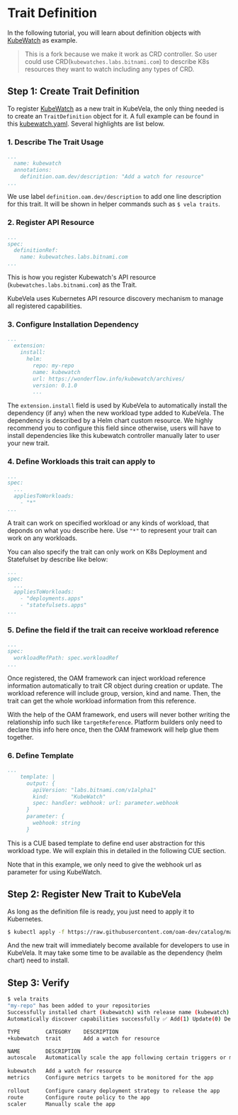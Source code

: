 # Trait Definition

In the following tutorial, you will learn about definition objects with [KubeWatch](https://github.com/wonderflow/kubewatch) as example.

> This is a fork because we make it work as CRD controller. So user could use CRD(`kubewatches.labs.bitnami.com`) to describe K8s resources they want to watch including any types of CRD.

## Step 1: Create Trait Definition

To register [KubeWatch](https://github.com/wonderflow/kubewatch) as a new trait in KubeVela,
the only thing needed is to create an `TraitDefinition` object for it.
A full example can be found in this [kubewatch.yaml](https://github.com/oam-dev/catalog/blob/master/registry/kubewatch.yaml).
Several highlights are list below.

### 1. Describe The Trait Usage

```yaml
...
  name: kubewatch
  annotations:
    definition.oam.dev/description: "Add a watch for resource"
...
```

We use label `definition.oam.dev/description` to add one line description for this trait.
It will be shown in helper commands such as `$ vela traits`.

### 2. Register API Resource

```yaml
...
spec:
  definitionRef:
    name: kubewatches.labs.bitnami.com
...
```

This is how you register Kubewatch's API resource (`kubewatches.labs.bitnami.com`) as the Trait.


KubeVela uses Kubernetes API resource discovery mechanism to manage all registered capabilities.


### 3. Configure Installation Dependency

```yaml
...
  extension:
    install:
      helm:
        repo: my-repo
        name: kubewatch
        url: https://wonderflow.info/kubewatch/archives/
        version: 0.1.0
        ...
```

The `extension.install` field is used by KubeVela to automatically install the dependency (if any) when the new workload
type added to KubeVela. The dependency is described by a Helm chart custom resource.
We highly recommend you to configure this field since otherwise,
users will have to install dependencies like this kubewatch controller manually later to user your new trait.

### 4. Define Workloads this trait can apply to

```yaml
...
spec:
  ...
  appliesToWorkloads:
    - "*"
...
```

A trait can work on specified workload or any kinds of workload, that deponds on what you describe here.
Use `"*"` to represent your trait can work on any workloads. 

You can also specify the trait can only work on K8s Deployment and Statefulset by describe like below:

```yaml
...
spec:
  ...
  appliesToWorkloads:
    - "deployments.apps"
    - "statefulsets.apps"
...
``` 

### 5. Define the field if the trait can receive workload reference

```yaml
...
spec:
  workloadRefPath: spec.workloadRef
...
```

Once registered, the OAM framework can inject workload reference information automatically to trait CR object during creation or update.
The workload reference will include group, version, kind and name. Then, the trait can get the whole workload information
from this reference.

With the help of the OAM framework, end users will never bother writing the relationship info such like `targetReference`.
Platform builders only need to declare this info here once, then the OAM framework will help glue them together.

### 6. Define Template

```yaml
...
    template: |
      output: {
        apiVersion: "labs.bitnami.com/v1alpha1"
        kind:       "KubeWatch"
        spec: handler: webhook: url: parameter.webhook
      }
      parameter: {
        webhook: string
      }
 ```

This is a CUE based template to define end user abstraction for this workload type. We will explain this in detailed in the following CUE section.

Note that in this example, we only need to give the webhook url as parameter for using KubeWatch.

## Step 2: Register New Trait to KubeVela

As long as the definition file is ready, you just need to apply it to Kubernetes.

```bash
$ kubectl apply -f https://raw.githubusercontent.com/oam-dev/catalog/master/registry/kubewatch.yaml
```

And the new trait will immediately become available for developers to use in KubeVela.
It may take some time to be available as the dependency (helm chart) need to install.

## Step 3: Verify

```bash
$ vela traits
"my-repo" has been added to your repositories
Successfully installed chart (kubewatch) with release name (kubewatch)
Automatically discover capabilities successfully ✅ Add(1) Update(0) Delete(0)

TYPE      	CATEGORY	DESCRIPTION
+kubewatch	trait   	Add a watch for resource

NAME     	DESCRIPTION                                                      	APPLIES TO
autoscale	Automatically scale the app following certain triggers or metrics	webservice
         	                                                                 	worker
kubewatch	Add a watch for resource
metrics  	Configure metrics targets to be monitored for the app            	webservice
         	                                                                 	task
rollout  	Configure canary deployment strategy to release the app          	webservice
route    	Configure route policy to the app                                	webservice
scaler   	Manually scale the app                                           	webservice
        	                                                                 	worker
```
